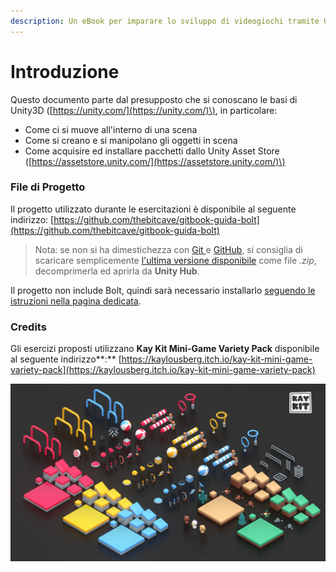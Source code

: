 ```yaml
---
description: Un eBook per imparare lo sviluppo di videogiochi tramite Unity e Bolt.
---
```


# Introduzione

Questo documento parte dal presupposto che si conoscano le basi di Unity3D \([https://unity.com/](https://unity.com/)\), in particolare:

* Come ci si muove all'interno di una scena
* Come si creano e si manipolano gli oggetti in scena
* Come acquisire ed installare pacchetti dallo Unity Asset Store \([https://assetstore.unity.com/](https://assetstore.unity.com/)\)

### File di Progetto

Il progetto utilizzato durante le esercitazioni è disponibile al seguente indirizzo: [https://github.com/thebitcave/gitbook-guida-bolt](https://github.com/thebitcave/gitbook-guida-bolt)

> Nota: se non si ha dimestichezza con [Git ](https://git-scm.com/)e [GitHub](https://github.com/), si consiglia di scaricare semplicemente [l'ultima versione disponibile](https://github.com/thebitcave/gitbook-guida-bolt/releases) come file _.zip_, decomprimerla ed aprirla da **Unity Hub**.

Il progetto non include Bolt, quindi sarà necessario installarlo [seguendo le istruzioni nella pagina dedicata](primi-passi/installare-bolt.md).

### Credits

Gli esercizi proposti utilizzano **Kay Kit  Mini-Game Variety Pack** disponibile al seguente indirizzo**:** [https://kaylousberg.itch.io/kay-kit-mini-game-variety-pack](https://kaylousberg.itch.io/kay-kit-mini-game-variety-pack)

![](.gitbook/assets/overview.png)



